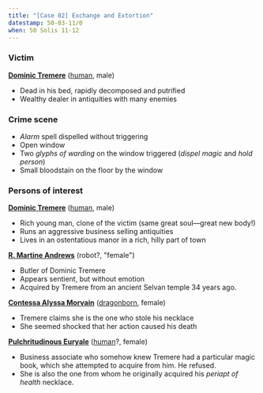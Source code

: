 ```yaml
---
title: "[Case 02] Exchange and Extortion"
datestamp: 50-03-11/0
when: 50 Solis 11-12
---
```


### Victim

**[Dominic Tremere](../dossiers/dominic-tremere)** ([human](../creatures/humans), male)
* Dead in his bed, rapidly decomposed and putrified
* Wealthy dealer in antiquities with many enemies

### Crime scene

* *Alarm* spell dispelled without triggering
* Open window
* Two *glyphs of warding* on the window triggered (*dispel magic* and *hold person*)
* Small bloodstain on the floor by the window

### Persons of interest

**[Dominic Tremere](../dossiers/dominic-tremere)** ([human](../creatures/humans), male)
* Rich young man, clone of the victim (same great soul—great new body!)
* Runs an aggressive business selling antiquities
* Lives in an ostentatious manor in a rich, hilly part of town

**[R. Martine Andrews](../relics/warforged)** (robot?, "female")
* Butler of Dominic Tremere
* Appears sentient, but without emotion
* Acquired by Tremere from an ancient Selvan temple 34 years ago.

**[Contessa Alyssa Morvain](../dossiers/contessa-morvain)** ([dragonborn](../creatures/dragonborn), female)
* Tremere claims she is the one who stole his necklace
* She seemed shocked that her action caused his death

**[Pulchritudinous Euryale](../dossiers/pulchritudinous-euryale)** ([human](../creatures/humans)?, female)
* Business associate who somehow knew Tremere had a particular magic book, which she attempted to acquire from him. He refused.
* She is also the one from whom he originally acquired his *periapt of health* necklace.
